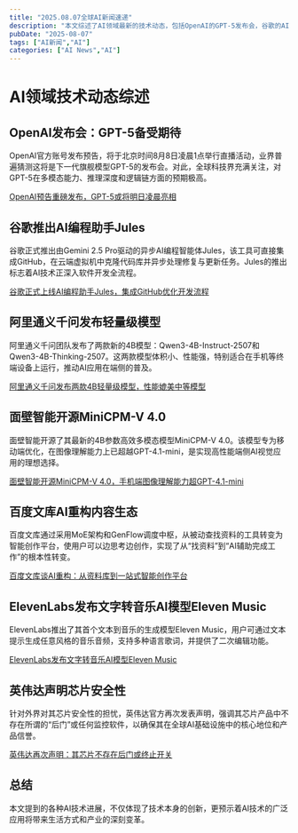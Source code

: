 ```yaml
---
title: "2025.08.07全球AI新闻速递"
description: "本文综述了AI领域最新的技术动态，包括OpenAI的GPT-5发布会，谷歌的AI编程助手Jules，以及阿里通义千问与面壁智能等公司在模型小型化和专业化方面的进展。"
pubDate: "2025-08-07"
tags: ["AI新闻","AI"]
categories: ["AI News","AI"]
---
```

# AI领域技术动态综述

## OpenAI发布会：GPT-5备受期待

OpenAI官方账号发布预告，将于北京时间8月8日凌晨1点举行直播活动，业界普遍猜测这将是下一代旗舰模型GPT-5的发布会。对此，全球科技界充满关注，对GPT-5在多模态能力、推理深度和逻辑链方面的预期极高。

[OpenAI预告重磅发布，GPT-5或将明日凌晨亮相](https://www.ithome.com/0/873/573.htm)

## 谷歌推出AI编程助手Jules

谷歌正式推出由Gemini 2.5 Pro驱动的异步AI编程智能体Jules，该工具可直接集成GitHub，在云端虚拟机中克隆代码库并异步处理修复与更新任务。Jules的推出标志着AI技术正深入软件开发全流程。

[谷歌正式上线AI编程助手Jules，集成GitHub优化开发流程](https://www.ithome.com/0/873/583.htm)

## 阿里通义千问发布轻量级模型

阿里通义千问团队发布了两款新的4B模型：Qwen3-4B-Instruct-2507和Qwen3-4B-Thinking-2507。这两款模型体积小、性能强，特别适合在手机等终端设备上运行，推动AI应用在端侧的普及。

[阿里通义千问发布两款4B轻量级模型，性能媲美中等模型](https://www.ithome.com/0/873/572.htm)

## 面壁智能开源MiniCPM-V 4.0

面壁智能开源了其最新的4B参数高效多模态模型MiniCPM-V 4.0。该模型专为移动端优化，在图像理解能力上已超越GPT-4.1-mini，是实现高性能端侧AI视觉应用的理想选择。

[面壁智能开源MiniCPM-V 4.0，手机端图像理解能力超GPT-4.1-mini](https://www.ithome.com/0/873/566.htm)

## 百度文库AI重构内容生态

百度文库通过采用MoE架构和GenFlow调度中枢，从被动查找资料的工具转变为智能创作平台，使用户可以边思考边创作，实现了从“找资料”到“AI辅助完成工作”的根本性转变。

[百度文库谈AI重构：从资料库到一站式智能创作平台](https://36kr.com/p/3410964970081920?f=rss)

## ElevenLabs发布文字转音乐AI模型Eleven Music

ElevenLabs推出了其首个文本到音乐的生成模型Eleven Music，用户可通过文本提示生成任意风格的音乐音频，支持多种语言歌词，并提供了二次编辑功能。

[ElevenLabs发布文字转音乐AI模型Eleven Music](https://www.ithome.com/0/873/567.htm)

## 英伟达声明芯片安全性

针对外界对其芯片安全性的担忧，英伟达官方再次发表声明，强调其芯片产品中不存在所谓的“后门”或任何监控软件，以确保其在全球AI基础设施中的核心地位和产品信誉。

[英伟达再次声明：其芯片不存在后门或终止开关](https://www.ithome.com/0/873/588.htm)

## 总结

本文提到的各种AI技术进展，不仅体现了技术本身的创新，更预示着AI技术的广泛应用将带来生活方式和产业的深刻变革。